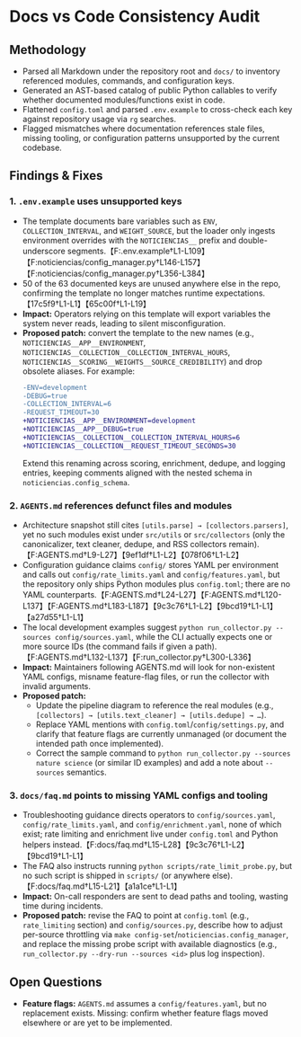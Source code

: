 # Docs vs Code Consistency Audit

## Methodology
- Parsed all Markdown under the repository root and `docs/` to inventory referenced modules, commands, and configuration keys.
- Generated an AST-based catalog of public Python callables to verify whether documented modules/functions exist in code.
- Flattened `config.toml` and parsed `.env.example` to cross-check each key against repository usage via `rg` searches.
- Flagged mismatches where documentation references stale files, missing tooling, or configuration patterns unsupported by the current codebase.

## Findings & Fixes

### 1. `.env.example` uses unsupported keys
- The template documents bare variables such as `ENV`, `COLLECTION_INTERVAL`, and `WEIGHT_SOURCE`, but the loader only ingests environment overrides with the `NOTICIENCIAS__` prefix and double-underscore segments.【F:.env.example†L1-L109】【F:noticiencias/config_manager.py†L146-L157】【F:noticiencias/config_manager.py†L356-L384】
- 50 of the 63 documented keys are unused anywhere else in the repo, confirming the template no longer matches runtime expectations.【17c5f9†L1-L1】【65c00f†L1-L19】
- **Impact:** Operators relying on this template will export variables the system never reads, leading to silent misconfiguration.
- **Proposed patch:** convert the template to the new names (e.g., `NOTICIENCIAS__APP__ENVIRONMENT`, `NOTICIENCIAS__COLLECTION__COLLECTION_INTERVAL_HOURS`, `NOTICIENCIAS__SCORING__WEIGHTS__SOURCE_CREDIBILITY`) and drop obsolete aliases. For example:
  ```diff
  -ENV=development
  -DEBUG=true
  -COLLECTION_INTERVAL=6
  -REQUEST_TIMEOUT=30
  +NOTICIENCIAS__APP__ENVIRONMENT=development
  +NOTICIENCIAS__APP__DEBUG=true
  +NOTICIENCIAS__COLLECTION__COLLECTION_INTERVAL_HOURS=6
  +NOTICIENCIAS__COLLECTION__REQUEST_TIMEOUT_SECONDS=30
  ```
  Extend this renaming across scoring, enrichment, dedupe, and logging entries, keeping comments aligned with the nested schema in `noticiencias.config_schema`.

### 2. `AGENTS.md` references defunct files and modules
- Architecture snapshot still cites `[utils.parse] → [collectors.parsers]`, yet no such modules exist under `src/utils` or `src/collectors` (only the canonicalizer, text cleaner, dedupe, and RSS collectors remain).【F:AGENTS.md†L9-L27】【9ef1df†L1-L2】【078f06†L1-L2】
- Configuration guidance claims `config/` stores YAML per environment and calls out `config/rate_limits.yaml` and `config/features.yaml`, but the repository only ships Python modules plus `config.toml`; there are no YAML counterparts.【F:AGENTS.md†L24-L27】【F:AGENTS.md†L120-L137】【F:AGENTS.md†L183-L187】【9c3c76†L1-L2】【9bcd19†L1-L1】【a27d55†L1-L1】
- The local development examples suggest `python run_collector.py --sources config/sources.yaml`, while the CLI actually expects one or more source IDs (the command fails if given a path).【F:AGENTS.md†L132-L137】【F:run_collector.py†L300-L336】
- **Impact:** Maintainers following AGENTS.md will look for non-existent YAML configs, misname feature-flag files, or run the collector with invalid arguments.
- **Proposed patch:**
  - Update the pipeline diagram to reference the real modules (e.g., `[collectors] → [utils.text_cleaner] → [utils.dedupe] → …`).
  - Replace YAML mentions with `config.toml`/`config/settings.py`, and clarify that feature flags are currently unmanaged (or document the intended path once implemented).
  - Correct the sample command to `python run_collector.py --sources nature science` (or similar ID examples) and add a note about `--sources` semantics.

### 3. `docs/faq.md` points to missing YAML configs and tooling
- Troubleshooting guidance directs operators to `config/sources.yaml`, `config/rate_limits.yaml`, and `config/enrichment.yaml`, none of which exist; rate limiting and enrichment live under `config.toml` and Python helpers instead.【F:docs/faq.md†L15-L28】【9c3c76†L1-L2】【9bcd19†L1-L1】
- The FAQ also instructs running `python scripts/rate_limit_probe.py`, but no such script is shipped in `scripts/` (or anywhere else).【F:docs/faq.md†L15-L21】【a1a1ce†L1-L1】
- **Impact:** On-call responders are sent to dead paths and tooling, wasting time during incidents.
- **Proposed patch:** revise the FAQ to point at `config.toml` (e.g., `rate_limiting` section) and `config/sources.py`, describe how to adjust per-source throttling via `make config-set`/`noticiencias.config_manager`, and replace the missing probe script with available diagnostics (e.g., `run_collector.py --dry-run --sources <id>` plus log inspection).

## Open Questions
- **Feature flags:** `AGENTS.md` assumes a `config/features.yaml`, but no replacement exists. Missing: confirm whether feature flags moved elsewhere or are yet to be implemented.
